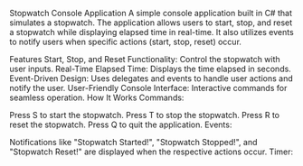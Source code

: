Stopwatch Console Application
A simple console application built in C# that simulates a stopwatch. The application allows users to start, stop, and reset a stopwatch while displaying elapsed time in real-time. It also utilizes events to notify users when specific actions (start, stop, reset) occur.

Features
Start, Stop, and Reset Functionality:
Control the stopwatch with user inputs.
Real-Time Elapsed Time:
Displays the time elapsed in seconds.
Event-Driven Design:
Uses delegates and events to handle user actions and notify the user.
User-Friendly Console Interface:
Interactive commands for seamless operation.
How It Works
Commands:

Press S to start the stopwatch.
Press T to stop the stopwatch.
Press R to reset the stopwatch.
Press Q to quit the application.
Events:

Notifications like "Stopwatch Started!", "Stopwatch Stopped!", and "Stopwatch Reset!" are displayed when the respective actions occur.
Timer:

